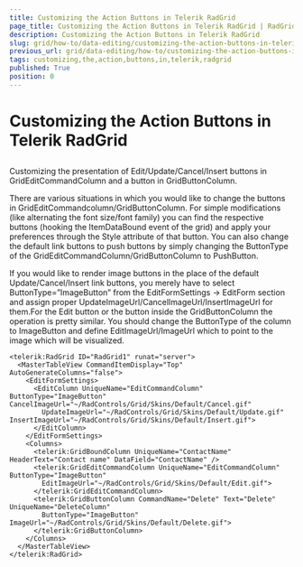 ```yaml
---
title: Customizing the Action Buttons in Telerik RadGrid
page_title: Customizing the Action Buttons in Telerik RadGrid | RadGrid for ASP.NET AJAX Documentation
description: Customizing the Action Buttons in Telerik RadGrid
slug: grid/how-to/data-editing/customizing-the-action-buttons-in-telerik-radgrid
previous_url: grid/data-editing/how-to/customizing-the-action-buttons-in-telerik-radgrid
tags: customizing,the,action,buttons,in,telerik,radgrid
published: True
position: 0
---
```


# Customizing the Action Buttons in Telerik RadGrid



##

Customizing the presentation of Edit/Update/Cancel/Insert buttons in GridEditCommandColumn and a button in GridButtonColumn.

There are various situations in which you would like to change the buttons in GridEditCommandcolumn/GridButtonColumn. For simple modifications (like alternating the font size/font family) you can find the respective buttons (hooking the ItemDataBound event of the grid) and apply your preferences through the Style attribute of that button. You can also change the default link buttons to push buttons by simply changing the ButtonType of the GridEditCommandColumn/GridButtonColumn to PushButton.

If you would like to render image buttons in the place of the default Update/Cancel/Insert link buttons, you merely have to select ButtonType=”ImageButton” from the EditFormSettings -> EditForm section and assign proper UpdateImageUrl/CancelImageUrl/InsertImageUrl for them.For the Edit button or the button inside the GridButtonColumn the operation is pretty similar. You should change the ButtonType of the column to ImageButton and define EditImageUrl/ImageUrl which to point to the image which will be visualized.

````ASP.NET
<telerik:RadGrid ID="RadGrid1" runat="server">
  <MasterTableView CommandItemDisplay="Top" AutoGenerateColumns="false">
    <EditFormSettings>
      <EditColumn UniqueName="EditCommandColumn" ButtonType="ImageButton" CancelImageUrl="~/RadControls/Grid/Skins/Default/Cancel.gif"
        UpdateImageUrl="~/RadControls/Grid/Skins/Default/Update.gif" InsertImageUrl="~/RadControls/Grid/Skins/Default/Insert.gif">
      </EditColumn>
    </EditFormSettings>
    <Columns>
      <telerik:GridBoundColumn UniqueName="ContactName" HeaderText="Contact name" DataField="ContactName" />
      <telerik:GridEditCommandColumn UniqueName="EditCommandColumn" ButtonType="ImageButton"
        EditImageUrl="~/RadControls/Grid/Skins/Default/Edit.gif">
      </telerik:GridEditCommandColumn>
      <telerik:GridButtonColumn CommandName="Delete" Text="Delete" UniqueName="DeleteColumn"
        ButtonType="ImageButton" ImageUrl="~/RadControls/Grid/Skins/Default/Delete.gif">
      </telerik:GridButtonColumn>
    </Columns>
  </MasterTableView>
</telerik:RadGrid>
````


